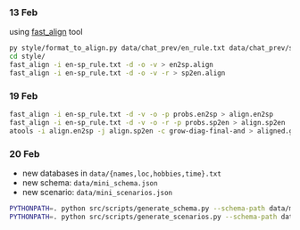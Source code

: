 ### 13 Feb
using [fast_align](https://github.com/clab/fast_align) tool


```sh
py style/format_to_align.py data/chat_prev/en_rule.txt data/chat_prev/sp_rule.txt style/en-sp_rule.txt
cd style/
fast_align -i en-sp_rule.txt -d -o -v > en2sp.align
fast_align -i en-sp_rule.txt -d -o -v -r > sp2en.align
```

### 19 Feb
```sh
fast_align -i en-sp_rule.txt -d -v -o -p probs.en2sp > align.en2sp
fast_align -i en-sp_rule.txt -d -v -o -r -p probs.sp2en > align.sp2en
atools -i align.en2sp -j align.sp2en -c grow-diag-final-and > aligned.gdfa
```

### 20 Feb
* new databases in `data/{names,loc,hobbies,time}.txt`
* new schema: `data/mini_schema.json`
* new scenario: `data/mini_scenarios.json`
```sh
PYTHONPATH=. python src/scripts/generate_schema.py --schema-path data/mini_schema.json
PYTHONPATH=. python src/scripts/generate_scenarios.py --schema-path data/mini_schema.json --scenarios-path data/mini_scenarios.json --num-scenarios 10 --random-attributes --random-items --alphas 0.3 1 3
```